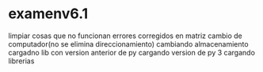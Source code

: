 # examenv6.1
limpiar cosas que no funcionan
errores corregidos en matriz
cambio de computador(no se elimina direccionamiento)
cambiando almacenamiento
cargadno lib con version anterior de py
cargando version de py 3
cargando librerias
